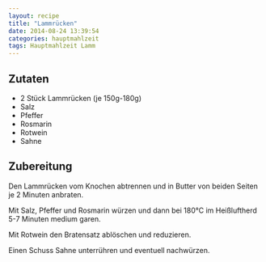```yaml
---
layout: recipe
title: "Lammrücken"
date: 2014-08-24 13:39:54
categories: hauptmahlzeit
tags: Hauptmahlzeit Lamm
---
```


## Zutaten

* 2 Stück Lammrücken (je 150g-180g)
* Salz
* Pfeffer
* Rosmarin
* Rotwein
* Sahne

## Zubereitung

Den Lammrücken vom Knochen abtrennen und in Butter von beiden Seiten je 2 Minuten anbraten.

Mit Salz, Pfeffer und Rosmarin würzen und dann bei 180°C im Heißluftherd 5-7 Minuten medium garen.

Mit Rotwein den Bratensatz ablöschen und reduzieren.

Einen Schuss Sahne unterrühren und eventuell nachwürzen.
